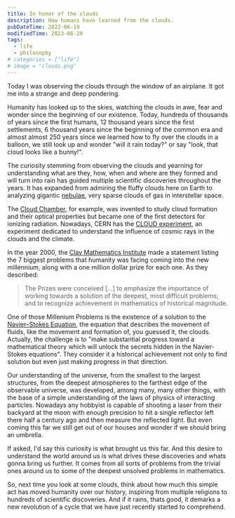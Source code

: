 ```yaml
---
title: In honor of the clouds
description: How humans have learned from the clouds.
pubDateTime: 2022-06-19
modifiedTime: 2023-06-20
tags:
  - life
  - philosophy
# categories = ["life"]
# image = "clouds.png"
---
```


Today I was observing the clouds through the window of an airplane.
It got me into a strange and deep pondering.

Humanity has looked up to the skies, watching the clouds in awe, fear and
wonder since the beginning of our existence. Today, hundreds of thousands of
years since the first humans, 12 thousand years since the first settlements,
6 thousand years since the beginning of the common era and almost almost 250
years since we learned how to fly over the clouds in a balloon, we still look
up and wonder "will it rain today?" or say "look, that cloud looks like a bunny!".

The curiosity stemming from observing the clouds and yearning for understanding
what are they, how, when and where are they formed and will turn into rain has
guided multiple scientific discoveries throughout the years. It has expanded
from admiring the fluffy clouds here on Earth to analyzing gigantic
[nebulae](https://en.wikipedia.org/wiki/Nebula 'Nebulas - Wikipedia'), very
sparse clouds of gas in interstellar space.

The [Cloud Chamber](https://en.wikipedia.org/wiki/Cloud_chamber),
for example, was invented to study cloud formation and their optical properties
but became one of the first detectors for ionizing radiation. Nowadays, CERN
has the [CLOUD experiment](https://cloud.web.cern.ch/), an experiment dedicated
to understand the influence of cosmic rays in the clouds and the climate.

In the year 2000, the [Clay Mathematics Institute](https://www.claymath.org/purpose-and-goals)
made a statement listing the 7 biggest problems that humanity was facing coming
into the new millennium, along with a one million dollar prize for each one.
As they described:

> The Prizes were conceived \[...\] to emphasize the importance of working
> towards a solution of the deepest, most difficult problems; and to recognize
> achievement in mathematics of historical magnitude.

One of those Millenium Problems is the existence of a solution to the
[Navier–Stokes Equation](https://www.claymath.org/millennium-problems/navier%E2%80%93stokes-equation),
the equation that describes the movement of fluids, like the movement and
formation of, you guessed it, the clouds. Actually, the challenge is to "make
substantial progress toward a mathematical theory which will unlock the secrets
hidden in the Navier-Stokes equations". They consider it a historical achievement
not only to find solution but even just making progress in that direction.

Our understanding of the universe, from the smallest to the largest
structures, from the deepest atmospheres to the farthest edge of the
observable universe, was developed, among many, many other things, with
the base of a simple understanding of the laws of physics of interacting
particles. Nowadays any hobbyist is capable of shooting a laser from their backyard
at the moon with enough precision to hit a single reflector left there half a century
ago and then measure the reflected light. But even coming this far we still get out of our
houses and wonder if we should bring an umbrella.

If asked, I'd say this curiosity is what brought us this far. And this desire to
understand the world around us is what drives these discoveries and whats gonna
bring us further. It comes from all sorts of problems from the trivial ones
around us to some of the deepest unsolved problems in mathematics.

So, next time you look at some clouds, think about how much this simple act
has moved humanity over our history, inspiring from multiple religions to
hundreds of scientific discoveries. And if it rains, thats good, it demarks a
new revolution of a cycle that we have just recently started to comprehend.
